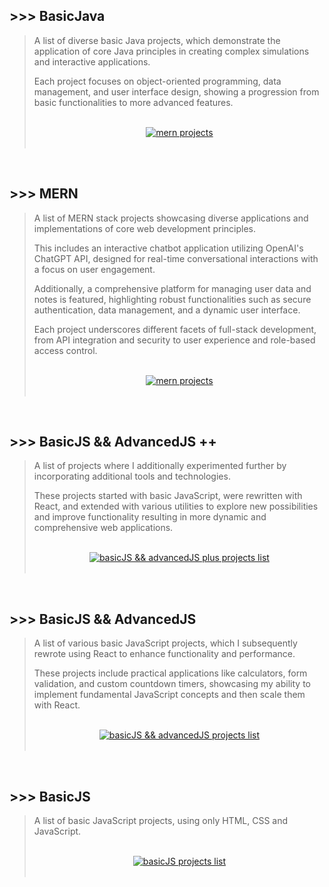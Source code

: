 ## >>> BasicJava

> A list of diverse basic Java projects, which demonstrate the application of core Java principles
> in creating complex simulations and interactive applications.
>
> Each project focuses on object-oriented programming, data management, and user interface design, showing
> a progression from basic functionalities to more advanced features.
>
> <br>
>
> <div align="center">
>  <a href="https://github.com/Shcoobz/list_basicJava-projects">
>    <img src="https://img.shields.io/badge/basicJava_projects-List-28a745?style=for-the-badge&logo=github" alt="mern projects"/>
>   </a>
> </div>
>
> <br>

<br>

## >>> MERN

> A list of MERN stack projects showcasing diverse applications and implementations of core web development principles.
>
> This includes an interactive chatbot application utilizing OpenAI's ChatGPT API, designed for real-time conversational interactions with a focus on user engagement.
>
> Additionally, a comprehensive platform for managing user data and notes is featured, highlighting robust functionalities such as secure authentication, data management, and a dynamic user interface.
>
> Each project underscores different facets of full-stack development, from API integration and security to user experience and role-based access control.
>
> <br>
>
> <div align="center">
>   <a href="https://github.com/Shcoobz/list_mern-projects">
>     <img src="https://img.shields.io/badge/mern_projects-List-28a745?style=for-the-badge&logo=github" alt="mern projects"/>
>    </a>
> </div>
>
> <br>

<br>

## >>> BasicJS && AdvancedJS ++

> A list of projects where I additionally experimented further by incorporating additional tools and technologies.
>
> These projects started with basic JavaScript, were rewritten with React, and extended with various utilities to explore new possibilities and improve functionality resulting in more dynamic and comprehensive web applications.
>
> <br>
>
> <div align="center">
>  <a href="https://github.com/Shcoobz/list_basicJS-and-advancedJS-plus-projects">
>    <img src="https://img.shields.io/badge/basicJS_and_advancedJS_++_projects-List-28a745?style=for-the-badge&logo=github" alt="basicJS && advancedJS plus projects list"/>
>  </a>
> </div>
>
> <br>

<br>

## >>> BasicJS && AdvancedJS

> A list of various basic JavaScript projects, which I subsequently rewrote using React to enhance functionality and performance.
>
> These projects include practical applications like calculators, form validation, and custom countdown timers, showcasing my ability to implement fundamental JavaScript concepts and then scale them with React.
>
> <br>
>
> <div align="center">
>   <a href="https://github.com/Shcoobz/list_basicJS-and-advancedJS-projects">
>     <img src="https://img.shields.io/badge/basicJS_and_advancedJS_projects-List-28a745?style=for-the-badge&logo=github" alt="basicJS && advancedJS projects list"/>
>   </a>
> </div>
>
> <br>

<br>

## >>> BasicJS

> A list of basic JavaScript projects, using only HTML, CSS and JavaScript.
>
> <br>
>
> <div align="center">
>   <a href="https://github.com/Shcoobz/list_basicJS-projects">
>     <img src="https://img.shields.io/badge/basicJS_projects-List-28a745?style=for-the-badge&logo=github" alt="basicJS projects list"/>
>   </a>
> </div>
>
> <br>
